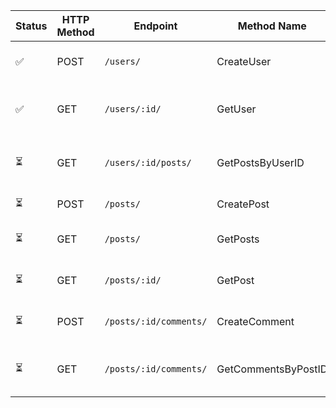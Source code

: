 | Status | HTTP Method | Endpoint | Method Name | Description |
|--------|-------------|----------|-------------|-------------|
| ✅ | POST | `/users/` | CreateUser | Создание нового пользователя |
| ✅ | GET | `/users/:id/` | GetUser | Получение информации о пользователе по ID |
| ⏳ | GET | `/users/:id/posts/` | GetPostsByUserID | Получение списка всех постов пользователя
| ⏳ | POST | `/posts/` | CreatePost | Создание нового поста |
| ⏳ | GET | `/posts/` | GetPosts | Получение списка всех постов |
| ⏳ | GET | `/posts/:id/` | GetPost | Получение информации о посте по ID |
| ⏳ | POST | `/posts/:id/comments/` | CreateComment | Создание комментария к посту |
| ⏳ | GET | `/posts/:id/comments/` | GetCommentsByPostID | Получение всех комментариев к посту |
